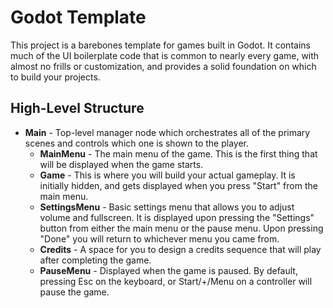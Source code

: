 # Godot Template

This project is a barebones template for games built in Godot. It contains much
of the UI boilerplate code that is common to nearly every game, with almost no
frills or customization, and provides a solid foundation on which to build your
projects.

## High-Level Structure

- **Main** - Top-level manager node which orchestrates all of the primary scenes
and controls which one is shown to the player.
  - **MainMenu** - The main menu of the game. This is the first thing that will
  be displayed when the game starts.
  - **Game** - This is where you will build your actual gameplay. It is
  initially hidden, and gets displayed when you press "Start" from the main
  menu.
  - **SettingsMenu** - Basic settings menu that allows you to adjust volume and
  fullscreen. It is displayed upon pressing the "Settings" button from either
  the main menu or the pause menu. Upon pressing "Done" you will return to
  whichever menu you came from.
  - **Credits** - A space for you to design a credits sequence that will play
  after completing the game.
  - **PauseMenu** - Displayed when the game is paused. By default, pressing Esc
  on the keyboard, or Start/+/Menu on a controller will pause the game.
